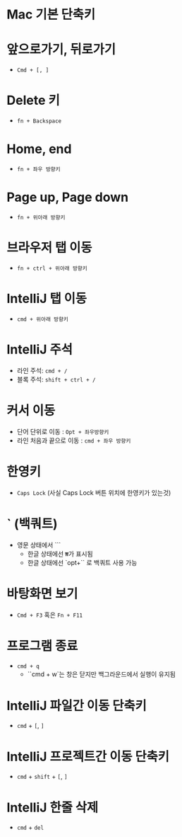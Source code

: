 # Mac 기본 단축키

# 앞으로가기, 뒤로가기

- `Cmd + [, ]`

# Delete 키

- `fn + Backspace`

# Home, end

- `fn + 좌우 방향키`

# Page up, Page down

- `fn + 위아래 방향키`

# 브라우저 탭 이동

- `fn + ctrl + 위아래 방향키`

# IntelliJ 탭 이동

- `cmd + 위아래 방향키`

# IntelliJ 주석

- 라인 주석: `cmd + /`
- 블록 주석: `shift + ctrl + /`

# 커서 이동

- 단어 단위로 이동 : `Opt + 좌우방향키`
- 라인 처음과 끝으로 이동 : `cmd + 좌우 방향키`

# 한영키

- `Caps Lock` (사실 Caps Lock 버튼 위치에 한영키가 있는것)

# ` (백쿼트)

- 영문 상태에서 ```
  - 한글 상태에선 `₩`가 표시됨
  - 한글 상태에선 `opt+`` 로 백쿼트 사용 가능

# 바탕화면 보기

- `Cmd + F3` 혹은 `Fn + F11`

# 프로그램 종료

- `cmd + q`
  - ``cmd + w`는 창은 닫지만 백그라운드에서 실행이 유지됨

# IntelliJ 파일간 이동 단축키

- `cmd` + `[`, `]`

# IntelliJ 프로젝트간 이동 단축키

- `cmd` + `shift` + `[`, `]`

# IntelliJ 한줄 삭제

- `cmd` + `del`